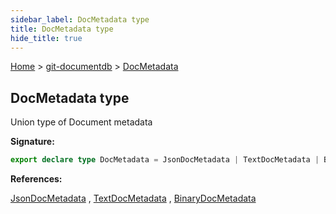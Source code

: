 ```yaml
---
sidebar_label: DocMetadata type
title: DocMetadata type
hide_title: true
---
```


[Home](./index.md) &gt; [git-documentdb](./git-documentdb.md) &gt; [DocMetadata](./git-documentdb.docmetadata.md)

## DocMetadata type

Union type of Document metadata

<b>Signature:</b>

```typescript
export declare type DocMetadata = JsonDocMetadata | TextDocMetadata | BinaryDocMetadata;
```
<b>References:</b>

[JsonDocMetadata](./git-documentdb.jsondocmetadata.md) , [TextDocMetadata](./git-documentdb.textdocmetadata.md) , [BinaryDocMetadata](./git-documentdb.binarydocmetadata.md)

